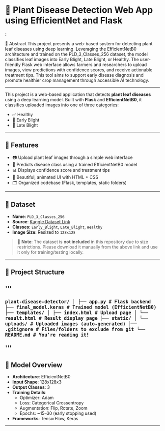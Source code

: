 # 🌿 Plant Disease Detection Web App using EfficientNet and Flask
:

📝 Abstract
This project presents a web-based system for detecting plant leaf diseases using deep learning. Leveraging the EfficientNetB0 architecture and trained on the PLD_3_Classes_256 dataset, the model classifies leaf images into Early Blight, Late Blight, or Healthy. The user-friendly Flask web interface allows farmers and researchers to upload images, view predictions with confidence scores, and receive actionable treatment tips. This tool aims to support early disease diagnosis and promote healthier crop management through accessible AI technology.

---

This project is a web-based application that detects **plant leaf diseases** using a deep learning model. Built with **Flask** and **EfficientNetB0**, it classifies uploaded images into one of three categories:

- ✅ Healthy
- 🍂 Early Blight
- 🍂 Late Blight

---

## 🚀 Features

- 📷 Upload plant leaf images through a simple web interface
- 🤖 Predicts disease class using a trained EfficientNetB0 model
- 📊 Displays confidence score and treatment tips
- 🎨 Beautiful, animated UI with HTML + CSS
- 🗂 Organized codebase (Flask, templates, static folders)

---

## 📁 Dataset

- **Name**: `PLD_3_Classes_256`
- **Source**: [Kaggle Dataset Link](https://www.kaggle.com/datasets/smaranjitghose/plant-disease-detection-dataset)
- **Classes**: `Early_Blight`, `Late_Blight`, `Healthy`
- **Image Size**: Resized to `128x128`

> 📌 **Note**: The dataset is **not included** in this repository due to size restrictions. Please download it manually from the above link and use it only for training/testing locally.

---

## 💾 Project Structure

'''<pre lang="bash"><code>``` plant-disease-detector/ │ ├── app.py # Flask backend ├── final_model.keras # Trained model (EfficientNetB0) ├── templates/ │ ├── index.html # Upload page │ └── result.html # Result display page ├── static/ │ └── uploads/ # Uploaded images (auto-generated) ├── .gitignore # Files/folders to exclude from git └── README.md # You're reading it! ``` </code></pre>'''
---

## 🧠 Model Overview

- **Architecture**: EfficientNetB0
- **Input Shape**: 128x128x3
- **Output Classes**: 3
- **Training Details**:
  - Optimizer: Adam
  - Loss: Categorical Crossentropy
  - Augmentation: Flip, Rotate, Zoom
  - Epochs: ~15–30 (early stopping used)
- **Frameworks**: TensorFlow, Keras

---
